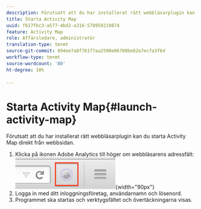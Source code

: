 ```yaml
---
description: Förutsatt att du har installerat rätt webbläsarplugin kan du starta Activity Map direkt från webbsidan.
title: Starta Activity Map
uuid: f617fbc3-a577-4bd2-a316-578959219874
feature: Activity Map
role: Affärsledare, administratör
translation-type: tm+mt
source-git-commit: 894ee7a8f761f7aa2590e06708be82e7ecfa3f6d
workflow-type: tm+mt
source-wordcount: '80'
ht-degree: 10%

---
```



# Starta Activity Map{#launch-activity-map}

Förutsatt att du har installerat rätt webbläsarplugin kan du starta Activity Map direkt från webbsidan.

1. Klicka på ikonen Adobe Analytics till höger om webbläsarens adressfält:\
   ![](assets/an_icon.png){width=&quot;90px&quot;}
1. Logga in med ditt inloggningsföretag, användarnamn och lösenord.
1. Programmet ska startas och verktygsfältet och övertäckningarna visas.

